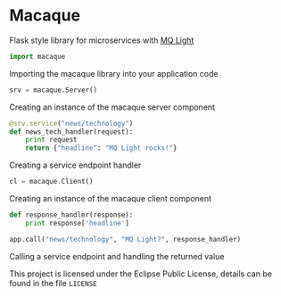 # Macaque
Flask style library for microservices with [MQ Light](https://developer.ibm.com/messaging/mq-light/)

```python
import macaque
```
Importing the macaque library into your application code

```python
srv = macaque.Server()
```
Creating an instance of the macaque server component

```python
@srv.service("news/technology")
def news_tech_handler(request):
	print request
	return {"headline": "MQ Light rocks!"}
```
Creating a service endpoint handler

```python
cl = macaque.Client()
```
Creating an instance of the macaque client component

```python
def response_handler(response):
    print response['headline']

app.call("news/technology", "MQ Light?", response_handler)
```
Calling a service endpoint and handling the returned value

This project is licensed under the Eclipse Public License, details can be found in the file `LICENSE`